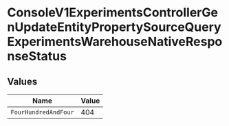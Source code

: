 # ConsoleV1ExperimentsControllerGenUpdateEntityPropertySourceQueryExperimentsWarehouseNativeResponseStatus


## Values

| Name                 | Value                |
| -------------------- | -------------------- |
| `FourHundredAndFour` | 404                  |